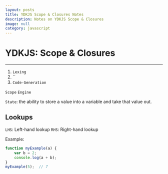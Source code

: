 ```yaml
---
layout: posts
title: YDKJS Scope & Closures Notes
description: Notes on YDKJS Scope & Closures
image: null
category: javascript
---
```


# YDKJS: Scope & Closures

---

1. `Lexing`
2. ``
3. `Code-Generation`

`Scope`
`Engine`

`State`: the ability to store a value into a variable and take that value out.

## Lookups

`LHS`: Left-hand lookup
`RHS`: Right-hand lookup

Example:

```javascript
function myExample(a) {
    var b = 2;
    console.log(a + b);
}
myExample(5);  // 7
```
